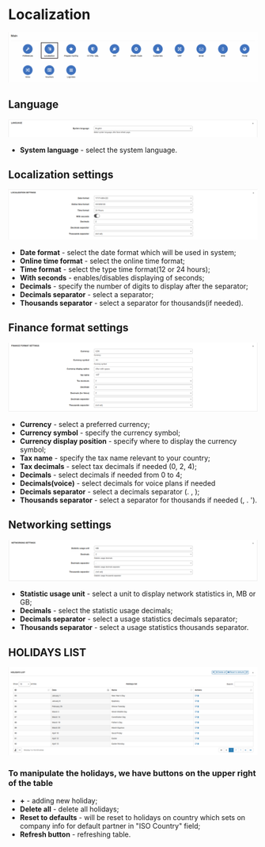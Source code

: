 Localization
============
![](icon.png)

## Language

![](language.png)

* **System language** - select the system language.

## Localization settings

![](localization.png)
* **Date format** - select the date format which will be used in system;
* **Online time format** - select the online time format;
* **Time format** - select the type time format(12 or 24 hours);
* **With seconds** - enables/disables displaying of seconds;
* **Decimals** - specify the number of digits to display after the separator;
* **Decimals separator** - select a separator;
* **Thousands separator** - select a separator for thousands(if needed).

## Finance format settings

![Finance menu](finance_format.png)

* **Currency** - select a preferred currency;
* **Currency symbol** - specify the currency symbol;
* **Currency display position** - specify where to display the currency symbol;
* **Tax name** - specify the tax name relevant to your country;
* **Tax decimals** - select tax decimals if needed (0, 2, 4);
* **Decimals** - select decimals if needed from 0 to 4;
* **Decimals(voice)** - select decimals for voice plans if needed
* **Decimals separator** - select a decimals separator (. , );
* **Thousands separator** - select a separator for thousands if needed  (, . ').

## Networking settings

![networking](networking_settings.png)

* **Statistic usage unit** - select a unit to display network statistics in, MB or GB;
* **Decimals** - select the statistic usage decimals;
* **Decimals separator** - select a  usage statistics decimals separator;
* **Thousands separator** - select a usage statistics thousands separator.

## HOLIDAYS LIST

![holidays](holidays_settings.png)
### To manipulate the holidays, we have buttons on the upper right of the table

* **+** - adding new holiday;
* **Delete all** - delete all holidays;
* **Reset to defaults** - will be reset to holidays on country which sets on company info for default partner in "ISO Country" field;
* **Refresh button** - refreshing table.
